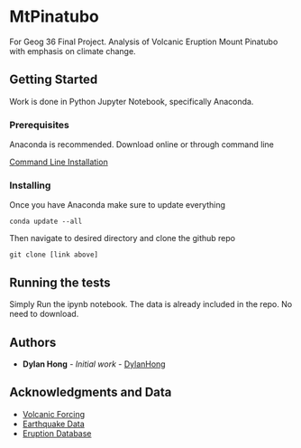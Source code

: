# MtPinatubo

For Geog 36 Final Project. Analysis of Volcanic Eruption Mount Pinatubo with emphasis on climate change.

## Getting Started

Work is done in Python Jupyter Notebook, specifically Anaconda.

### Prerequisites

Anaconda is recommended. Download online or through command line

[Command Line Installation](https://mas-dse.github.io/startup/anaconda-macosx-install/)

### Installing

Once you have Anaconda make sure to update everything

```
conda update --all
```

Then navigate to desired directory and clone the github repo

```
git clone [link above]
```

## Running the tests

Simply Run the ipynb notebook. The data is already included in the repo. No need to download.

## Authors

* **Dylan Hong** - *Initial work* - [DylanHong](https://github.com/DylanHong)

## Acknowledgments and Data

* [Volcanic Forcing](https://www.ncdc.noaa.gov/paleo-search/study/5783)
* [Earthquake Data](https://earthquake.usgs.gov/fdsnws/event/1/)
* [Eruption Database](https://www.ngdc.noaa.gov/nndc/servlet/ShowDatasets?dataset=102557&search_look=50&display_look=50)
